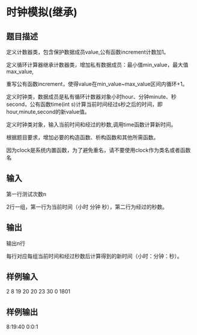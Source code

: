  # 时钟模拟(继承)
 ## 题目描述
 定义计数器类，包含保护数据成员value,公有函数increment计数加1。

 定义循环计算器继承计数器类，增加私有数据成员：最小值min_value，最大值max_value,

 重写公有函数increment，使得value在min_value~max_value区间内循环+1。

 定义时钟类，数据成员是私有循环计数器对象小时hour、分钟minute、秒second，公有函数time(int s)计算当前时间经过s秒之后的时间，即hour,minute,second的新value值。

 定义时钟类对象，输入当前时间和经过的秒数,调用time函数计算新时间。

 根据题目要求，增加必要的构造函数、析构函数和其他所需函数。

 因为clock是系统内置函数，为了避免重名，请不要使用clock作为类名或者函数名

 ## 输入
 第一行测试次数n

 2行一组，第一行为当前时间（小时 分钟 秒），第二行为经过的秒数。

 ## 输出
 输出n行

 每行对应每组当前时间和经过秒数后计算得到的新时间（小时：分钟：秒）。

 ## 样例输入
 2
 8 19 20
 20
 23 30 0
 1801
 ## 样例输出
 8:19:40
 0:0:1
 
